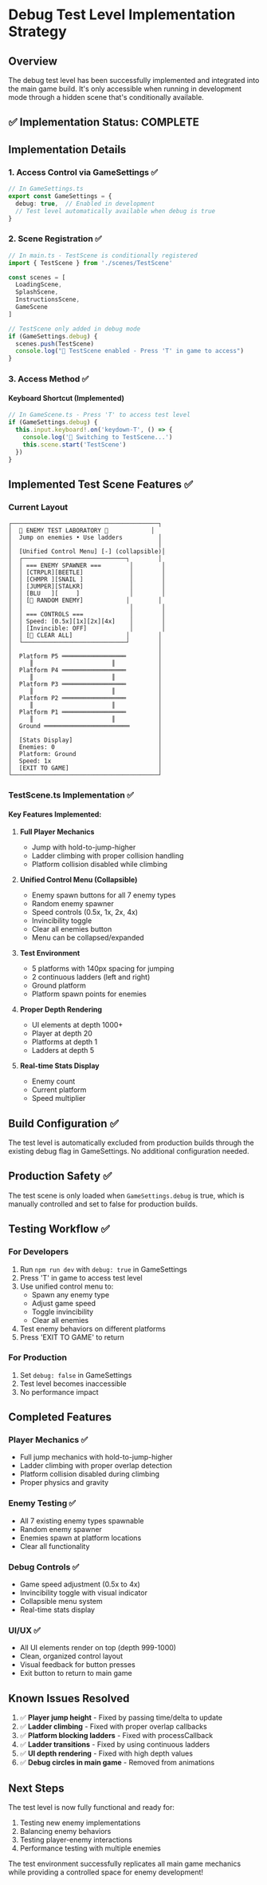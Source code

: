 # Debug Test Level Implementation Strategy

## Overview
The debug test level has been successfully implemented and integrated into the main game build. It's only accessible when running in development mode through a hidden scene that's conditionally available.

## ✅ Implementation Status: COMPLETE

## Implementation Details

### 1. Access Control via GameSettings ✅
```typescript
// In GameSettings.ts
export const GameSettings = {
  debug: true,  // Enabled in development
  // Test level automatically available when debug is true
}
```

### 2. Scene Registration ✅
```typescript
// In main.ts - TestScene is conditionally registered
import { TestScene } from './scenes/TestScene'

const scenes = [
  LoadingScene,
  SplashScene,
  InstructionsScene,
  GameScene
]

// TestScene only added in debug mode
if (GameSettings.debug) {
  scenes.push(TestScene)
  console.log("🧪 TestScene enabled - Press 'T' in game to access")
}
```

### 3. Access Method ✅

#### Keyboard Shortcut (Implemented)
```typescript
// In GameScene.ts - Press 'T' to access test level
if (GameSettings.debug) {
  this.input.keyboard!.on('keydown-T', () => {
    console.log('🧪 Switching to TestScene...')
    this.scene.start('TestScene')
  })
}
```


## Implemented Test Scene Features ✅

### Current Layout
```
┌─────────────────────────────────────────┐
│  🧪 ENEMY TEST LABORATORY 🧪            │
│  Jump on enemies • Use ladders          │
│                                         │
│  [Unified Control Menu] [-] (collapsible)│
│  ┌─────────────────────────────┐        │
│  │ === ENEMY SPAWNER ===        │        │
│  │ [CTRPLR][BEETLE]             │        │
│  │ [CHMPR ][SNAIL ]             │        │
│  │ [JUMPER][STALKR]             │        │
│  │ [BLU   ][     ]              │        │
│  │ [🎲 RANDOM ENEMY]            │        │
│  │                              │        │
│  │ === CONTROLS ===             │        │
│  │ Speed: [0.5x][1x][2x][4x]    │        │
│  │ [Invincible: OFF]            │        │
│  │ [🔴 CLEAR ALL]               │        │
│  └─────────────────────────────┘        │
│                                         │
│  Platform P5 ══════════════════         │
│     ║                      ║            │
│  Platform P4 ══════════════════         │
│     ║                      ║            │
│  Platform P3 ══════════════════         │
│     ║                      ║            │
│  Platform P2 ══════════════════         │
│     ║                      ║            │
│  Platform P1 ══════════════════         │
│     ║                      ║            │
│  Ground ════════════════════════        │
│                                         │
│  [Stats Display]                        │
│  Enemies: 0                             │
│  Platform: Ground                       │
│  Speed: 1x                              │
│  [EXIT TO GAME]                         │
└─────────────────────────────────────────┘
```

### TestScene.ts Implementation ✅

#### Key Features Implemented:
1. **Full Player Mechanics**
   - Jump with hold-to-jump-higher
   - Ladder climbing with proper collision handling
   - Platform collision disabled while climbing

2. **Unified Control Menu (Collapsible)**
   - Enemy spawn buttons for all 7 enemy types
   - Random enemy spawner
   - Speed controls (0.5x, 1x, 2x, 4x)
   - Invincibility toggle
   - Clear all enemies button
   - Menu can be collapsed/expanded

3. **Test Environment**
   - 5 platforms with 140px spacing for jumping
   - 2 continuous ladders (left and right)
   - Ground platform
   - Platform spawn points for enemies

4. **Proper Depth Rendering**
   - UI elements at depth 1000+
   - Player at depth 20
   - Platforms at depth 1
   - Ladders at depth 5

5. **Real-time Stats Display**
   - Enemy count
   - Current platform
   - Speed multiplier

## Build Configuration ✅

The test level is automatically excluded from production builds through the existing debug flag in GameSettings. No additional configuration needed.

## Production Safety ✅

The test scene is only loaded when `GameSettings.debug` is true, which is manually controlled and set to false for production builds.

## Testing Workflow ✅

### For Developers
1. Run `npm run dev` with `debug: true` in GameSettings
2. Press 'T' in game to access test level
3. Use unified control menu to:
   - Spawn any enemy type
   - Adjust game speed
   - Toggle invincibility
   - Clear all enemies
4. Test enemy behaviors on different platforms
5. Press 'EXIT TO GAME' to return

### For Production
1. Set `debug: false` in GameSettings
2. Test level becomes inaccessible
3. No performance impact

## Completed Features

### Player Mechanics ✅
- Full jump mechanics with hold-to-jump-higher
- Ladder climbing with proper overlap detection
- Platform collision disabled during climbing
- Proper physics and gravity

### Enemy Testing ✅
- All 7 existing enemy types spawnable
- Random enemy spawner
- Enemies spawn at platform locations
- Clear all functionality

### Debug Controls ✅
- Game speed adjustment (0.5x to 4x)
- Invincibility toggle with visual indicator
- Collapsible menu system
- Real-time stats display

### UI/UX ✅
- All UI elements render on top (depth 999-1000)
- Clean, organized control layout
- Visual feedback for button presses
- Exit button to return to main game

## Known Issues Resolved

1. ✅ **Player jump height** - Fixed by passing time/delta to update
2. ✅ **Ladder climbing** - Fixed with proper overlap callbacks
3. ✅ **Platform blocking ladders** - Fixed with processCallback
4. ✅ **Ladder transitions** - Fixed by using continuous ladders
5. ✅ **UI depth rendering** - Fixed with high depth values
6. ✅ **Debug circles in main game** - Removed from animations

## Next Steps

The test level is now fully functional and ready for:
1. Testing new enemy implementations
2. Balancing enemy behaviors
3. Testing player-enemy interactions
4. Performance testing with multiple enemies

The test environment successfully replicates all main game mechanics while providing a controlled space for enemy development!